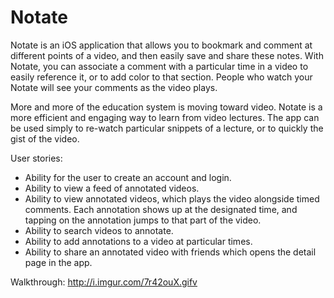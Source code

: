 # Notate

Notate is an iOS application that allows you to bookmark and comment at different points of a video, and then easily save and share these notes. With Notate, you can associate a comment with a particular time in a video to easily reference it, or to add color to that section. People who watch your Notate will see your comments as the video plays.

More and more of the education system is moving toward video. Notate is a more efficient and engaging way to learn from video lectures. The app can be used simply to re-watch particular snippets of a lecture, or to quickly the gist of the video. 

User stories:

* Ability for the user to create an account and login.
* Ability to view a feed of annotated videos. 
* Ability to view annotated videos, which plays the video alongside timed comments. Each annotation shows up at the designated time, and tapping on the annotation jumps to that part of the video. 
* Ability to search videos to annotate. 
* Ability to add annotations to a video at particular times. 
* Ability to share an annotated video with friends which opens the detail page in the app. 

Walkthrough: http://i.imgur.com/7r42ouX.gifv
